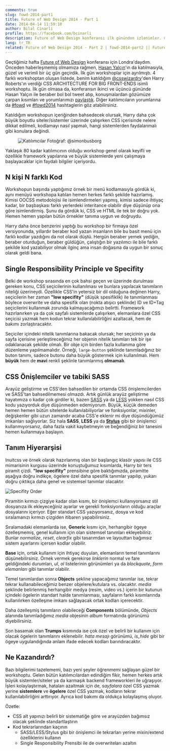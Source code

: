 ```yaml
---
comments: true
slug: fowd-2014-part1
title: Future of Web Design 2014 - Part 1
date: 2014-04-14 11:59:10
author: Bilal Cinarli
profile: https://facebook.com/bcinarli
description: Future of Web Design konferansı ilk gününden izlenimler. CSS Architure for Big Front-ends workshopu notları ve CSS kurgusu üzerine yeni fikirler
lang: tr_TR
related: Future of Web Design 2014 - Part 2 | fowd-2014-part2 || Future of Web Design 2014 - Part 3 | fowd-2014-part3
---
```

Geçtiğimiz hafta [Future of Web Design](http://futureofwebdesign.com/london-2014/) konferansı için Londra'daydım. Önceden haberleşmemiş olmamıza rağmen, [Hasan Yalçın](http://twitter.com/hasanyalcin)'ın da katılmasıyla, güzel ve verimli bir üç gün geçirdik. İlk gün workshoplar için ayrılmıştı. 4 farklı workshoptan oluşan listede, benim katıldığım [@csswizardry](https://twitter.com/csswizardry)'den Harry Roberts'ın verdiği CSS ARCHITECTURE FOR BIG FRONT-ENDS isimli workshoptu. İlk gün olmasa da, konferansın ikinci ve üçüncü gününde Hasan Yalçın ile beraber bol bol tweet atıp, konuşmalardan gözümüze çarpan kısımları ve yorumlarımızı [paylaştık](https://twitter.com/search?q=%40bcinarli%20%23fowd). Diğer katılımcıların yorumlarına da [#fowd](https://twitter.com/search?q=%23fowd) ve [#fowd2014](https://twitter.com/search?q=%23fowd2014) hashtaglerin göz atabilirsiniz.

Katıldığım workshopun içeriğinden bahsedecek olursak, Harry daha çok büyük boyutlu siteler/sistemler üzerinde çalışırken CSS içerisinde nelere dikkat edilmeli, kodlamayı nasıl yapmalı, hangi sistemlerden faydalanmalı gibi konulara değindi.

<figure markdown="1">

![Katılımcılar][big-frontends]
<span class="credits">Fotoğraf: @simonbusborg</span>
</figure>
Yaklaşık 80 kadar katılımcının olduğu workshop genel olarak keyifli ve özellikle framework yapılarına ve büyük sistemlerde yeni çalışmaya başlayacaklar için faydalı bilgiler içeriyordu.

## N kişi N farklı Kod
Workshopun başında yaptığımız örnek bir menü kodlamasıyla gördük ki, aynı menüyü workshopa katılan hemen herkes farklı şekilde hazırlamış. Kimisi OOCSS metodolojisi ile isimlendirmeleri yapmış, kimisi sadece ihtiyaç kadar, bir başbaşkası farklı yerlerdeki interitance olabilir diye düşünüp ona göre isimlendirmiş. Şunu da gördük ki, CSS ve HTML ile tek bir doğru yok. Hemen hemen yapılan bütün örnekler tanıma uygun ve doğruydu.

Harry daha önce benzerini yaptığı bu workshop bir firmaya özel versiyonunda, yıllardır beraber kod yazan insanların bile bu basit menü için farklı kodlar yazdığını da not olarak düştü. Hergün beraber yemek yediğin, beraber oturduğun, beraber güldüğün, çalıştığın bir yazılımcı ile bile farklı şekilde kod yazabiliyor olmak ilginç ama insan doğasına da uygun bir sonuç olarak geldi bana.

## Single Responsibility Principle ve Specifity
Belki de workshop sırasında en çok bahsi geçen ve üzerinde durulması gereken konu, CSS seçicilerinin kullanılması ve bunlara yapılacak tanımların niteliği üzerineydi. Özellikle CSS'in yetersiz bir dil olduğuna değinen Harry, seçicilerin her zaman __"low specifity"__ (düşük spesifiklik) ile tanımlanması böylece overwrite ve daha spesifik olan (nokta atışıcı şeklinde) ID ve ID+Tag seçicilerini kullanmak zorunda kalmayacağımızı belirtti. Framework hazırlanırken ya da çok sayfalı sistemlerde çalışırken, elemanlara özel CSS seçicisi yazmak hem kodun tekrar kullanılabilirliğini azaltacak, hem de bakımı zorlaştıracaktır.

Seçiciler içindeki nitelik tanımlarına bakacak olursak; her seçicinin ya da sayfa içerisine yerleştireceğimiz her objenin nitelik tanımları tek bir işe odaklanacak şekilde olmalı. Bir obje için birden fazla kullanıma göre düzenleme yapılmamalıdır. Örneği, `large-button` şeklinde tanımladığınız bir buton tanımı, sadece butonu daha büyük göstermek için kullanılmalı. Hem __büyük__ hem de __mavi__ renkli şeklinle tanımlanmış __olmamalı__.

## CSS Önişlemciler ve tabiki SASS
Arayüz geliştirme ve CSS'den bahsedilen bir ortamda CSS önişlemcilerden ve SASS'tan bahsedilmemesi olmazdı. Artık günlük arayüz geliştirme hayatımıza o kadar çok girdiler ki, bazen [SASS](http://sass-lang.com/) ya da [LESS](http://lesscss.org/) yokken nasıl CSS kodu yazıyorduk diye düşünmeden edemiyorum. Büyük, küçük demeden hemen hemen bütün sitelerde kullanılabiliyorlar ve fonksiyonlar, mixinler, değişkenler gibi uzun zamandır acaba CSS'e eklenir mi diye düşündüğümüz imkanları sağlıyorlar. Siz hala __SASS__, __LESS__ ya da __[Stylus](http://learnboost.github.io/stylus/)__ gibi bir önişlemci kullanmıyorsanız, daha fazla vakit kaybetmeyin ve beğendiğiniz bir tanesini hemen kullanmaya başlayın.

## Tanım Hiyerarşisi
Inuitcss ve örnek olarak hazırlanmış olan bir başlangıç klasör yapısı ile CSS mimarisinin kurgusu üzerinde konuştuğumuz kısımlarda, Harry bir ters piramit çizdi. __"low specifity"__ prensibine göre baktığımızda, piramitte aşağıya doğru indikçe, ögelere özel daha spesifik tanımlar yapılıp, yukarı doğru çıktıkça daha genel ve sistemsel tanımlar olacaktır.

![Specifity Order][order-triangle] 

Piramitin kırmızı çizgiye kadar olan kısmı, bir önişlemci kullanıyorsanız stil dosyanıza ilk ekleyeceğiniz ayarlar ve gerekli fonksiyonların olduğu araçlar dosyalarını içeriyor. Eğer standart CSS yazıyorsanız, dosya ve kod sıralamanızı kırmızı çizgiden itibaren yapabilirsiniz.

Sıralamadaki elemanlarda ise, __Generic__ kısmı için, herhangibir ögeye özelleşmemiş, genel kullanım için olan sistemsel tanımları ekleyebiliriz. Bunlar _normalize_, _reset_, _clearfix_ gibi tasarımdan ve layouttan bağımsız sistem ayarlarını içersen kodlar olabilir.

__Base__ için, ortak kullanım için ihtiyaç duyulan, elemanların temel tanımlarını düşünebilirsiniz. Örnek vermek gerekirse _linklerin_ normal ve fare geldiğindeki durumları, _ul_, _ol_ listelerinin görünümleri ya da _blockquote_, _form elemanları_ gibi tanımlar olabilir.

Temel tanımlardan sonra __Objects__ şekline yapacağımız tanımlar ise, tekrar tekrar kullanabileceğimiz benzer objelere/kutulara vs. olacaktır. _media_ şeklinde belirlenmiş herhangibir medya (resim, video vs.) içerin bir kutunun içindeki ögelerin standart halde tanımlanması, sayfaların farklı kısımlarında kullanılırken özelleşme imkanı sağlayacak ortak kodları içerecektir.

Daha özelleşmiş tanımların olabileceği __Components__ bölümünde, _Objects_ alanında tanımladığımız _media_ objesinin _album_ formatında görünümü diyebilirsiniz.

Son basamak olan __Trumps__ kısmında ise çok özel ve belirli bir kullanım için olacak ögelerin tanımlarını eklenebilir. _hata mesajı_ görünümü, _is_hide_ gibi bir ögeye uygulandığında anlam ifade edecek kodları barındıracaktır.


## Ne Kazandırdı?
Bazı bilgilerimi tazelememi, bazı yeni şeyler öğrenmemi sağlayan güzel bir workshoptu. Gelen bütün katılımcılardan edindiğim fikir, hemen herkes artık büyük sistemler/siteler ya da karmaşık backend frameworkleri ile uğraşıyor. İşleri kolaylaştırmak, hataları azaltmak için de, _sayfalara_ özel CSS yazmak yerine __sistemlere__ ve __ögelere__ özel CSS yazmak, kodların tekrar kullanılabilirliğini arttırıyor. Ayrıca kod bakımı da oldukça kolaylaşmış oluyor.

Özetle:

* CSS alt yapınızı belirli bir sistematiğe göre ve arayüzden bağımsız olacak şeklinde standartlaştırın
* Kod tekrarlarından kaçının
    - SASS/LESS/Stylus gibi bir önişlemci ile tekrarları yerine mixin/extend özelliklerini kullanın
    - Single Responsibility Prensibi ile de overwriteları azaltın


[big-frontends]: /images/2014/big-frontends-01.jpg
[order-triangle]: /images/2014/big-frontends-02.png
